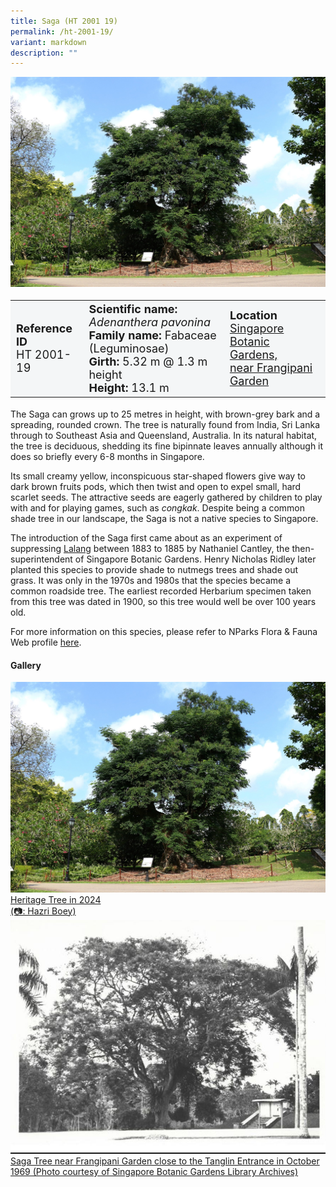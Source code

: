 ```yaml
---
title: Saga (HT 2001 19)
permalink: /ht-2001-19/
variant: markdown
description: ""
---
```

<div class="isomer-image-wrapper">
<img src="/images/Heritage_trees_photos/adepav_ht2001-19_habit.jpg"> 
</div><table style="minWidth: 100px; font-size: 18px; background: #F4F6F7">
<tbody><tr>
<td rowspan="1" colspan="1">
<strong>Reference ID</strong>
<br>HT 2001-19
</td>
<td rowspan="1" colspan="1">
<strong>Scientific name:</strong> <em>Adenanthera pavonina</em> 
<br><strong>Family name:</strong> Fabaceae (Leguminosae)
<br><strong>Girth: </strong>5.32 m @ 1.3 m height
<br><strong>Height: </strong>13.1 m
</td>
<td rowspan="1" colspan="1">
<strong>Location</strong><a href="https://www.onemap.gov.sg/?lat=1.3099299999955505&amp;lng=103.81711099999814">
<br>Singapore Botanic Gardens,<br>near Frangipani Garden</a>
</td>
</tr>
</tbody></table>
<p> The Saga can grows up to 25 metres in height, with brown-grey bark and a spreading, rounded crown. The tree is naturally found from India, Sri Lanka through to Southeast Asia and Queensland, Australia. In its natural habitat, the tree is deciduous, shedding its fine bipinnate leaves annually although it does so briefly every 6-8 months in Singapore.</p>
	
<p>Its small creamy yellow, inconspicuous star-shaped flowers give way to dark brown fruits pods, which then twist and open to expel small, hard scarlet seeds. The attractive seeds are eagerly gathered by children to play with and for playing games, such as <em>congkak</em>. Despite being a common shade tree in our landscape, the Saga is not a native species to Singapore.
	
</p><p>The introduction of the Saga first came about as an experiment of suppressing <a href="https://www.nparks.gov.sg/florafaunaweb/flora/4/3/4325">Lalang</a> between 1883 to 1885 by Nathaniel Cantley, the then-superintendent of Singapore Botanic Gardens. Henry Nicholas Ridley later planted this species to provide shade to nutmegs trees and shade out grass. It was only in the 1970s and 1980s that the species became a common roadside tree. The earliest recorded Herbarium specimen taken from this tree was dated in 1900, so this tree would well be over 100 years old.</p>
	
<p>For more information on this species, please refer to NParks Flora &amp; Fauna Web profile <a href="https://www.nparks.gov.sg/florafaunaweb/flora/2/6/2697">here</a>.</p>

<h4><b>Gallery</b></h4>
<div class="isomer-card-grid">
<a href="/images/Heritage_trees_photos/adepav_ht2001-19_habit.jpg" class="isomer-card">
<div class="isomer-card-image">
<div class="isomer-image-wrapper"><img src="/images/Heritage_trees_photos/adepav_ht2001-19_habit.jpg"></div></div>
	<div class="isomer-card-body"><div class="isomer-card-description">Heritage Tree in 2024<br>(📷: Hazri Boey)</div></div></a>

<a href="/images/Heritage_trees_photos/adepav_ht2001-19_archive.jpg" class="isomer-card">
<div class="isomer-card-image">
<div class="isomer-image-wrapper"><img src="/images/Heritage_trees_photos/adepav_ht2001-19_archive.jpg"></div></div>
	<div class="isomer-card-body"><div class="isomer-card-description">Saga Tree near Frangipani Garden close to the Tanglin Entrance in October 1969 (Photo courtesy of Singapore Botanic Gardens Library Archives)</div></div></a></div>